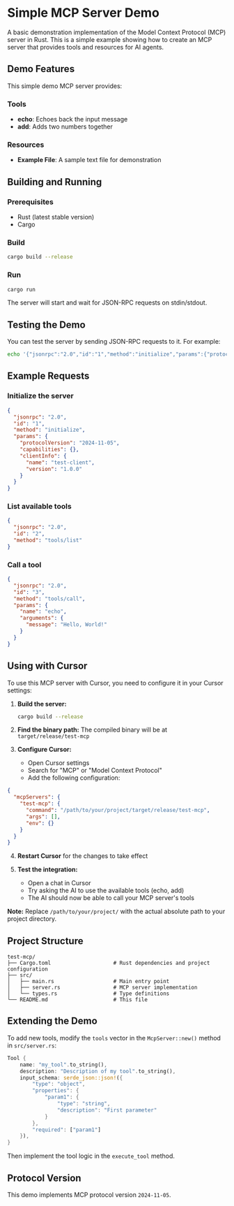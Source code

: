 # Simple MCP Server Demo

A basic demonstration implementation of the Model Context Protocol (MCP) server in Rust. This is a simple example showing how to create an MCP server that provides tools and resources for AI agents.

## Demo Features

This simple demo MCP server provides:

### Tools
- **echo**: Echoes back the input message
- **add**: Adds two numbers together

### Resources
- **Example File**: A sample text file for demonstration

## Building and Running

### Prerequisites
- Rust (latest stable version)
- Cargo

### Build
```bash
cargo build --release
```

### Run
```bash
cargo run
```

The server will start and wait for JSON-RPC requests on stdin/stdout.

## Testing the Demo

You can test the server by sending JSON-RPC requests to it. For example:

```bash
echo '{"jsonrpc":"2.0","id":"1","method":"initialize","params":{"protocolVersion":"2024-11-05","capabilities":{},"clientInfo":{"name":"test","version":"1.0"}}}' | cargo run
```

## Example Requests

### Initialize the server
```json
{
  "jsonrpc": "2.0",
  "id": "1",
  "method": "initialize",
  "params": {
    "protocolVersion": "2024-11-05",
    "capabilities": {},
    "clientInfo": {
      "name": "test-client",
      "version": "1.0.0"
    }
  }
}
```

### List available tools
```json
{
  "jsonrpc": "2.0",
  "id": "2",
  "method": "tools/list"
}
```

### Call a tool
```json
{
  "jsonrpc": "2.0",
  "id": "3",
  "method": "tools/call",
  "params": {
    "name": "echo",
    "arguments": {
      "message": "Hello, World!"
    }
  }
}
```

## Using with Cursor

To use this MCP server with Cursor, you need to configure it in your Cursor settings:

1. **Build the server:**
   ```bash
   cargo build --release
   ```

2. **Find the binary path:**
   The compiled binary will be at `target/release/test-mcp`

3. **Configure Cursor:**
   - Open Cursor settings
   - Search for "MCP" or "Model Context Protocol"
   - Add the following configuration:

```json
{
  "mcpServers": {
    "test-mcp": {
      "command": "/path/to/your/project/target/release/test-mcp",
      "args": [],
      "env": {}
    }
  }
}
```

4. **Restart Cursor** for the changes to take effect

5. **Test the integration:**
   - Open a chat in Cursor
   - Try asking the AI to use the available tools (echo, add)
   - The AI should now be able to call your MCP server's tools

**Note:** Replace `/path/to/your/project/` with the actual absolute path to your project directory.

## Project Structure

```
test-mcp/
├── Cargo.toml                    # Rust dependencies and project configuration
├── src/
│   ├── main.rs                   # Main entry point
│   ├── server.rs                 # MCP server implementation
│   └── types.rs                  # Type definitions
└── README.md                     # This file
```

## Extending the Demo

To add new tools, modify the `tools` vector in the `McpServer::new()` method in `src/server.rs`:

```rust
Tool {
    name: "my_tool".to_string(),
    description: "Description of my tool".to_string(),
    input_schema: serde_json::json!({
        "type": "object",
        "properties": {
            "param1": {
                "type": "string",
                "description": "First parameter"
            }
        },
        "required": ["param1"]
    }),
}
```

Then implement the tool logic in the `execute_tool` method.

## Protocol Version

This demo implements MCP protocol version `2024-11-05`.
